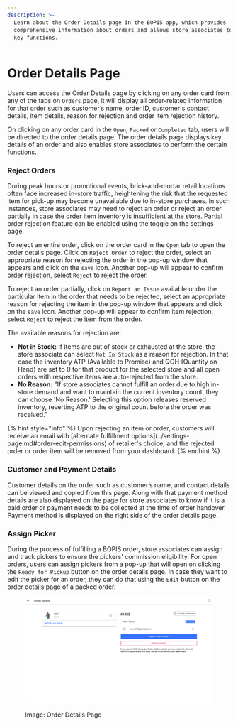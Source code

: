 ```yaml
---
description: >-
  Learn about the Order Details page in the BOPIS app, which provides
  comprehensive information about orders and allows store associates to perform
  key functions.
---
```


# Order Details Page

Users can access the Order Details page by clicking on any order card from any of the tabs on `Orders` page, it will display all order-related information for that order such as customer’s name, order ID, customer's contact details, item details, reason for rejection and order item rejection history.

On clicking on any order card in the `Open`, `Packed` or `Completed` tab, users will be directed to the order details page. The order details page displays key details of an order and also enables store associates to perform the certain functions.

### Reject Orders

During peak hours or promotional events, brick-and-mortar retail locations often face increased in-store traffic, heightening the risk that the requested item for pick-up may become unavailable due to in-store purchases. In such instances, store associates may need to reject an order or reject an order partially in case the order item inventory is insufficient at the store. Partial order rejection feature can be enabled using the toggle on the settings page.

To reject an entire order, click on the order card in the `Open` tab to open the order details page. Click on `Reject Order` to reject the order, select an appropriate reason for rejecting the order in the pop-up window that appears and click on the `save` icon. Another pop-up will appear to confirm order rejection, select `Reject` to reject the order.

To reject an order partially, click on `Report an Issue` available under the particular item in the order that needs to be rejected, select an appropriate reason for rejecting the item in the pop-up window that appears and click on the `save` icon. Another pop-up will appear to confirm item rejection, select `Reject` to reject the item from the order.

The available reasons for rejection are:

* **Not in Stock:** If items are out of stock or exhausted at the store, the store associate can select `Not In Stock` as a reason for rejection. In that case the inventory ATP (Available to Promise) and QOH (Quantity on Hand) are set to 0 for that product for the selected store and all open orders with respective items are auto-rejected from the store.
* **No Reason:** "If store associates cannot fulfill an order due to high in-store demand and want to maintain the current inventory count, they can choose 'No Reason.' Selecting this option releases reserved inventory, reverting ATP to the original count before the order was received."

{% hint style="info" %}
Upon rejecting an item or order, customers will receive an email with \[alternate fulfillment options]\(../settings-page.md#order-edit-permissions) of retailer's choice, and the rejected order or order item will be removed from your dashboard.
{% endhint %}

### Customer and Payment Details

Customer details on the order such as customer’s name, and contact details can be viewed and copied from this page. Along with that payment method details are also displayed on the page for store associates to know if it is a paid order or payment needs to be collected at the time of order handover. Payment method is displayed on the right side of the order details page.

### Assign Picker

During the process of fulfilling a BOPIS order, store associates can assign and track pickers to ensure the pickers' commission eligibility. For open orders, users can assign pickers from a pop-up that will open on clicking the `Ready for Pickup` button on the order details page. In case they want to edit the picker for an order, they can do that using the `Edit` button on the order details page of a packed order.

<figure><img src="../../../.gitbook/assets/Screenshot 2024-01-01 at 11.50.51 PM (1).png" alt=""><figcaption><p>Image: Order Details Page</p></figcaption></figure>
